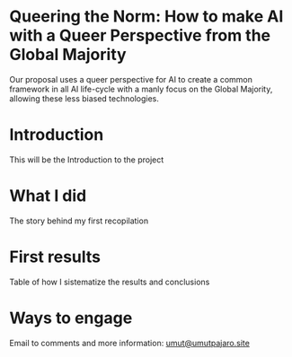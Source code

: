 # Queering the Norm: How to make AI with a Queer Perspective from the Global Majority
Our proposal uses a queer perspective for AI to create a common framework in all AI life-cycle with a manly focus on the Global Majority, allowing these less biased technologies.

# Introduction
This will be  the Introduction to the project

# What I did
The story behind my first recopilation

# First results
Table of how I sistematize the results and conclusions

# Ways to engage
Email to comments and more information: umut@umutpajaro.site
